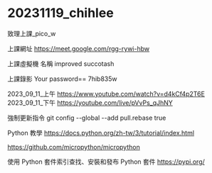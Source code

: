 # 20231119_chihlee
致理上課_pico_w

上課網址
https://meet.google.com/rgg-rywi-hbw

上課虛擬機 名稱
improved succotash


上課錄影  Your password== 7hib835w

2023_09_11_上午 https://www.youtube.com/watch?v=d4kCf4p2T6E
2023_09_11_下午 https://youtube.com/live/pVvPs_qJhNY

強制更新指令
git config --global --add pull.rebase true

Python 教學
https://docs.python.org/zh-tw/3/tutorial/index.html

https://github.com/micropython/micropython

使用 Python 套件索引查找、安裝和發布 Python 套件
https://pypi.org/

